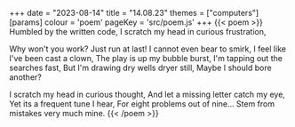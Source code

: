 +++
date = "2023-08-14"
title = "14.08.23"
themes = ["computers"]
[params]
  colour = 'poem'
  pageKey = 'src/poem.js'
+++
{{< poem >}}
Humbled by the written code,
I scratch my head in curious frustration,

Why won't you work?
Just run at last!
I cannot even bear to smirk,
I feel like I've been cast a clown,
The play is up my bubble burst,
I'm tapping out the searches fast,
But I'm drawing dry wells dryer still,
Maybe I should bore another?

I scratch my head in curious thought,
And let a missing letter catch my eye,
Yet its a frequent tune I hear,
For eight problems out of nine...
Stem from mistakes very much mine.
{{< /poem >}}